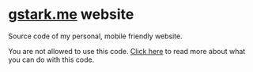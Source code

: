 # [gstark.me] website

Source code of my personal, mobile friendly website.

You are not allowed to use this code. [Click here](https://choosealicense.com/no-license/) to read more about what you can do with this code.

[gstark.me]: https://gstark.me

